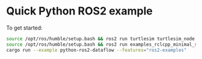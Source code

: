 # Quick Python ROS2 example

To get started:

```bash
source /opt/ros/humble/setup.bash && ros2 run turtlesim turtlesim_node &
source /opt/ros/humble/setup.bash && ros2 run examples_rclcpp_minimal_service service_main &
cargo run --example python-ros2-dataflow --features="ros2-examples"
```
